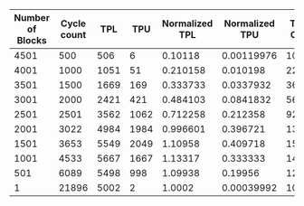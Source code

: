 | Number of Blocks | Cycle count | TPL | TPU | Normalized TPL | Normalized TPU | Total Cost | Normalized Total Cost |
| - | - | - | - | - | - | - | - |
4501 |500 | 506 | 6 | 0.10118 | 0.00119976 | 1024 | 0.204759 |
4001 |1000 | 1051 | 51 | 0.210158 | 0.010198 | 2204 | 0.440712 |
3501 |1500 | 1669 | 169 | 0.333733 | 0.0337932 | 3676 | 0.735053 |
3001 |2000 | 2421 | 421 | 0.484103 | 0.0841832 | 5684 | 1.13657 |
2501 |2501 | 3562 | 1062 | 0.712258 | 0.212358 | 9248 | 1.84923 |
2001 |3022 | 4984 | 1984 | 0.996601 | 0.396721 | 13936 | 2.78664 |
1501 |3653 | 5549 | 2049 | 1.10958 | 0.409718 | 15196 | 3.03859 |
1001 |4533 | 5667 | 1667 | 1.13317 | 0.333333 | 14668 | 2.93301 |
501 |6089 | 5498 | 998 | 1.09938 | 0.19956 | 12992 | 2.59788 |
1 |21896 | 5002 | 2 | 1.0002 | 0.00039992 | 10008 | 2.0012 |
